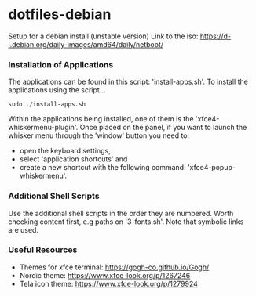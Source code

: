 # dotfiles-debian

Setup for a debian install (unstable version)
Link to the iso: https://d-i.debian.org/daily-images/amd64/daily/netboot/

### Installation of Applications

The applications can be found in this script: 'install-apps.sh'.  To install the applications using the script...

~~~
sudo ./install-apps.sh
~~~

Within the applications being installed, one of them is the 'xfce4-whiskermenu-plugin'.  Once placed on the panel, if you want to launch the whisker menu through the 'window' button you need to:
- open the keyboard settings, 
- select 'application shortcuts' and 
- create a new shortcut with the following command: 'xfce4-popup-whiskermenu'.

### Additional Shell Scripts

Use the additional shell scripts in the order they are numbered.  Worth checking content first,.e.g paths on '3-fonts.sh'.  Note that symbolic links are used.

### Useful Resources
- Themes for xfce terminal: https://gogh-co.github.io/Gogh/
- Nordic theme: https://www.xfce-look.org/p/1267246
- Tela icon theme: https://www.xfce-look.org/p/1279924
